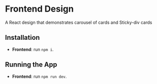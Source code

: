 # Frontend Design

A React design that demonstrates carousel of cards and Sticky-div cards

## Installation

- **Frontend**: run `npm i`.

## Running the App

- **Frontend**: run `npm run dev`.


